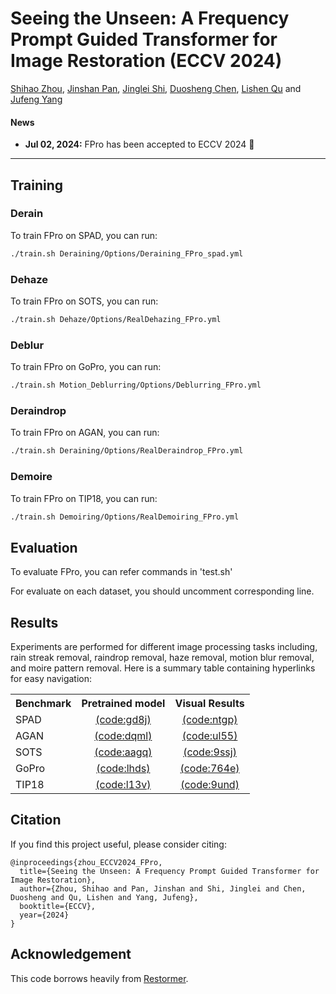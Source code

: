 # Seeing the Unseen: A Frequency Prompt Guided Transformer for Image Restoration (ECCV 2024)

[Shihao Zhou](https://joshyzhou.github.io/), [Jinshan Pan](https://jspan.github.io/), [Jinglei Shi](https://jingleishi.github.io/), [Duosheng Chen](https://github.com/Calvin11311), [Lishen Qu](https://github.com/qulishen) and [Jufeng Yang](https://cv.nankai.edu.cn/)

#### News
- **Jul 02, 2024:** FPro has been accepted to ECCV 2024 :tada: 
<hr />


## Training
### Derain
To train FPro on SPAD, you can run:
```sh
./train.sh Deraining/Options/Deraining_FPro_spad.yml
```
### Dehaze
To train FPro on SOTS, you can run:
```sh
./train.sh Dehaze/Options/RealDehazing_FPro.yml
```
### Deblur
To train FPro on GoPro, you can run:
```sh
./train.sh Motion_Deblurring/Options/Deblurring_FPro.yml
```
### Deraindrop
To train FPro on AGAN, you can run:
```sh
./train.sh Deraining/Options/RealDeraindrop_FPro.yml
```
### Demoire 
To train FPro on TIP18, you can run:
```sh
./train.sh Demoiring/Options/RealDemoiring_FPro.yml
```

## Evaluation
To evaluate FPro, you can refer commands in 'test.sh'

For evaluate on each dataset, you should uncomment corresponding line.


## Results
Experiments are performed for different image processing tasks including, rain streak removal, raindrop removal, haze removal, motion blur removal, and moire pattern removal. 
Here is a summary table containing hyperlinks for easy navigation:
<table>
  <tr>
    <th align="left">Benchmark</th>
    <th align="center">Pretrained model</th>
    <th align="center">Visual Results</th>
  </tr>
  <tr>
    <td align="left">SPAD</td>
    <td align="center"><a href="https://pan.baidu.com/s/1lHWbvsFFpbvja_vEcvnpqA">(code:gd8j)</a></td>
    <td align="center"><a href="https://pan.baidu.com/s/1duMbd4L0rvrWvxv9wnW2eg">(code:ntgp)</a></td>
  </tr>
  <tr>
    <td align="left">AGAN</td>
    <td align="center"><a href="https://pan.baidu.com/s/1Ki2kmibr515dCJmbdlpMhQ">(code:dqml)</a></td>
    <td align="center"><a href="https://pan.baidu.com/s/1cPbbsNM6i5ufyzIqPJz60g">(code:ul55)</a></td>
  </tr>
  <tr>
    <td align="left">SOTS</td>
    <td align="center"><a href="https://pan.baidu.com/s/117lm0l06YW1RuFzDPLiMZA">(code:aagq)</a></td>
    <td align="center"><a href="https://pan.baidu.com/s/1N-ZVnL3oGRy3voJ3Fl-YtQ">(code:9ssj)</a></td>
  </tr>
    <tr>
    <td align="left">GoPro</td>
    <td align="center"><a href="https://pan.baidu.com/s/1WjEISK2AntfdYOrrMwZOZw">(code:lhds)</a></td>
    <td align="center"><a href="https://pan.baidu.com/s/1EkXTI968Cyu7UnKwdgymag">(code:764e)</a></td>
  </tr>
    <tr>
    <td align="left">TIP18</td>
    <td align="center"><a href="https://pan.baidu.com/s/1NPmeAIZkVz7DkLVJxuonIw">(code:l13v)</a></td>
    <td align="center"><a href="https://pan.baidu.com/s/1tLGRx2pvogS0Sl7fpmloNQ">(code:9und)</a></td>
  </tr>

</table>


## Citation
If you find this project useful, please consider citing:

    @inproceedings{zhou_ECCV2024_FPro,
      title={Seeing the Unseen: A Frequency Prompt Guided Transformer for Image Restoration},
      author={Zhou, Shihao and Pan, Jinshan and Shi, Jinglei and Chen, Duosheng and Qu, Lishen and Yang, Jufeng},
      booktitle={ECCV},
      year={2024}
    }

## Acknowledgement

This code borrows heavily from [Restormer](https://github.com/swz30/Restormer). 